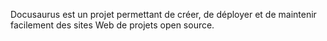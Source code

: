 Docusaurus est un projet permettant de créer, de déployer et de maintenir facilement des sites Web de projets open source.